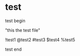 # test

test begin

<this is the test file>

"this the test file"

!test1
@test2
#test3
$test4
%test5

test end
